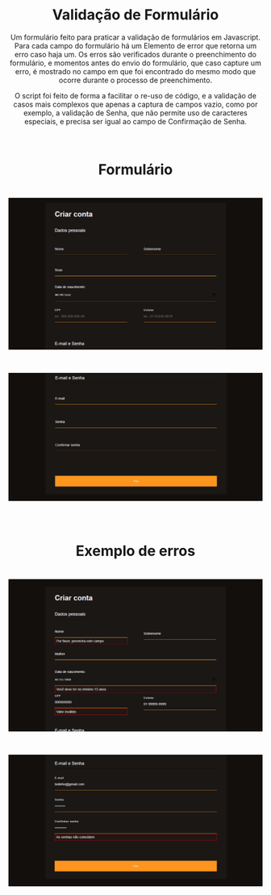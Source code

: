 <h1 align="center">Validação de Formulário</h1>
<p align="center">Um formulário feito para praticar a validação de formulários em Javascript. Para cada campo do formulário há um Elemento de error que retorna um erro caso haja um. Os erros são verificados durante o preenchimento do formulário, e momentos antes do envio do formulário, que caso capture um erro, é mostrado no campo em que foi encontrado do mesmo modo que ocorre durante o processo de preenchimento.</p>
<p align="center">O script foi feito de forma a facilitar o re-uso de código, e a validação de casos mais complexos que apenas a captura de campos vazio, como por exemplo, a validação de Senha, que não permite uso de caracteres especiais, e precisa ser igual ao campo de Confirmação de Senha.</p>
</br>

<h1 align="center">Formulário</h1>
<h1 align="center"><img src="/img/form-1.png"></h1>
<h1 align="center"><img src="/img/form-2.png"></h1>
</br>

<h1 align="center">Exemplo de erros</h1>
<h1 align="center"><img src="/img/form-error-1.png"></h1>
<h1 align="center"><img src="/img/form-error-2.png"></h1>
</br>
